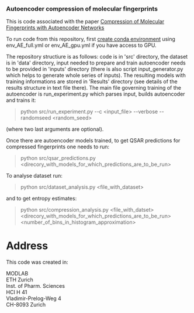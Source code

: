 ### Autoencoder compression of molecular fingerprints ###

This is code associated with the paper [Compression of Molecular Fingerprints with Autoencoder Networks](link_to_come)

To run code from this repository, first [create conda environment](https://conda.io/projects/conda/en/latest/user-guide/tasks/manage-environments.html#creating-an-environment-from-an-environment-yml-file) using env_AE_full.yml or env_AE_gpu.yml if you have access to GPU. 

The repository structiure is as follows: code is in 'src' directory, the dataset is in 'data' directory, input needed to prepare and train autoencoder needs to be provided in 'inputs' directory (there is also script input_generator.py which helps to generate whole series of inputs). The resulting models with training informations are stored in 'Results' directory (see details of the results structure in text file there). The main file governing training of the autoencoder is run_experiment.py which parses input, builds autoencoder and trains it:
> python src/run_experiment.py --c <input_file> --verbose --randomseed <random_seed>

(where two last arguments are optional).

Once there are autoencoder models trained, to get QSAR predictions for compressed fingerprints one needs to run:
> python src/qsar_predictions.py <direcory_with_models_for_which_predictions_are_to_be_run>

To analyse dataset run:
> python src/dataset_analysis.py <file_with_dataset>

and to get entropy estimates:
> python src/compression_analysis.py <file_with_datset> <direcory_with_models_for_which_predictions_are_to_be_run> <number_of_bins_in_histogram_approximation>

# Address #

This code was created in: 

MODLAB <br/>
ETH Zurich <br/>
Inst. of Pharm. Sciences <br/>
HCI H 41 <br/>
Vladimir-Prelog-Weg 4 <br/>
CH-8093 Zurich